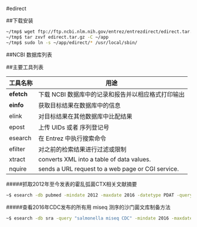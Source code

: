 #edirect

##下载安装

```bash
~/tmp$ wget ftp://ftp.ncbi.nlm.nih.gov/entrez/entrezdirect/edirect.tar.gz
~/tmp$ tar zxvf edirect.tar.gz -C ~/app
~/tmp$ sudo ln -s ~/app/edirect/* /usr/local/sbin/
```

##NCBI 数据库列表

##主要工具列表

| 工具名称 | 用途 |
| -------- | -------- |
| **efetch** | 下载 NCBI 数据库中的记录和报告并以相应格式打印输出 |
| **einfo** | 获取目标结果在数据库中的信息 |
| elink | 对目标结果在其他数据库中比配结果 |
| epost | 上传 UIDs 或者 序列登记号 |
| esearch | 在 Entrez 中执行搜索命令 |
| efilter | 对之前的检索结果进行过滤或限制 |
| xtract | converts XML into a table of data values. |
| nquire | sends a URL request to a web page or CGI service. |

#####抓取2012年至今发表的霍乱弧菌CTX相关文献摘要

```bash
~$ esearch -db pubmed -mindate 2012 -maxdate 2016 -datetype PDAT -query "vibrio cholerae CTX" | efetch -format abstract > abstract.txt
```

#####查看2016年CDC发布的所有用 miseq 测序的沙门菌文库制备方法

```bash
~$ esearch -db sra -query "salmonella miseq CDC" -mindate 2016 -maxdate 2016 -datetype PDAT | efetch -format runinfo | cut -d ',' -f 12 > library.txt
```




